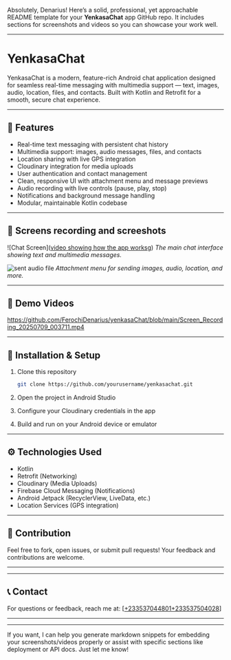 Absolutely, Denarius! Here’s a solid, professional, yet approachable README template for your **YenkasaChat** app GitHub repo. It includes sections for screenshots and videos so you can showcase your work well.

---

# YenkasaChat

YenkasaChat is a modern, feature-rich Android chat application designed for seamless real-time messaging with multimedia support — text, images, audio, location, files, and contacts. Built with Kotlin and Retrofit for a smooth, secure chat experience.

---

## 🚀 Features

* Real-time text messaging with persistent chat history
* Multimedia support: images, audio messages, files, and contacts
* Location sharing with live GPS integration
* Cloudinary integration for media uploads
* User authentication and contact management
* Clean, responsive UI with attachment menu and message previews
* Audio recording with live controls (pause, play, stop)
* Notifications and background message handling
* Modular, maintainable Kotlin codebase

---

## 📸 Screens recording and screeshots


![Chat Screen]([video showing how the app works](https://github.com/FerochiDenarius/yenkasaChat/blob/main/Screen_Recording_20250709_002406.mp4)g)
*The main chat interface showing text and multimedia messages.*

![sent audio file]((https://github.com/FerochiDenarius/yenkasaChat/blob/main/Screenshot_20250709-003724.png))
*Attachment menu for sending images, audio, location, and more.*

---

## 🎥 Demo Videos
https://github.com/FerochiDenarius/yenkasaChat/blob/main/Screen_Recording_20250709_003711.mp4


---

## 📱 Installation & Setup

1. Clone this repository

   ```bash
   git clone https://github.com/yourusername/yenkasachat.git
   ```
2. Open the project in Android Studio
3. Configure your Cloudinary credentials in the app
4. Build and run on your Android device or emulator

---

## ⚙️ Technologies Used

* Kotlin
* Retrofit (Networking)
* Cloudinary (Media Uploads)
* Firebase Cloud Messaging (Notifications)
* Android Jetpack (RecyclerView, LiveData, etc.)
* Location Services (GPS integration)

---

## 🙌 Contribution

Feel free to fork, open issues, or submit pull requests! Your feedback and contributions are welcome.

---



---

## 📞 Contact

For questions or feedback, reach me at: \[[+233537044801\+233537504028](mailto:ofosumenyabrightkofi@gmail.com)]

---

---

If you want, I can help you generate markdown snippets for embedding your screenshots/videos properly or assist with specific sections like deployment or API docs. Just let me know!
